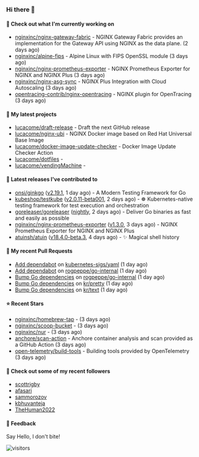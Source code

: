 ### Hi there 👋

#### 👷 Check out what I'm currently working on

- [nginxinc/nginx-gateway-fabric](https://github.com/nginxinc/nginx-gateway-fabric) - NGINX Gateway Fabric provides an implementation for the Gateway API using NGINX as the data plane. (2 days ago)
- [nginxinc/alpine-fips](https://github.com/nginxinc/alpine-fips) - Alpine Linux with FIPS OpenSSL module (3 days ago)
- [nginxinc/nginx-prometheus-exporter](https://github.com/nginxinc/nginx-prometheus-exporter) - NGINX Prometheus Exporter for NGINX and NGINX Plus (3 days ago)
- [nginxinc/nginx-asg-sync](https://github.com/nginxinc/nginx-asg-sync) - NGINX Plus Integration with Cloud Autoscaling  (3 days ago)
- [opentracing-contrib/nginx-opentracing](https://github.com/opentracing-contrib/nginx-opentracing) - NGINX plugin for OpenTracing (3 days ago)

#### 🌱 My latest projects

- [lucacome/draft-release](https://github.com/lucacome/draft-release) - Draft the next GitHub release
- [lucacome/nginx-ubi](https://github.com/lucacome/nginx-ubi) - NGINX Docker image based on Red Hat Universal Base Image
- [lucacome/docker-image-update-checker](https://github.com/lucacome/docker-image-update-checker) - Docker Image Update Checker Action
- [lucacome/dotfiles](https://github.com/lucacome/dotfiles) - 
- [lucacome/vendingMachine](https://github.com/lucacome/vendingMachine) - 

#### 🔭 Latest releases I've contributed to

- [onsi/ginkgo](https://github.com/onsi/ginkgo) ([v2.19.1](https://github.com/onsi/ginkgo/releases/tag/v2.19.1), 1 day ago) - A Modern Testing Framework for Go
- [kubeshop/testkube](https://github.com/kubeshop/testkube) ([v2.0.11-beta001](https://github.com/kubeshop/testkube/releases/tag/v2.0.11-beta001), 2 days ago) - ☸️ Kubernetes-native testing framework for test execution and orchestration
- [goreleaser/goreleaser](https://github.com/goreleaser/goreleaser) ([nightly](https://github.com/goreleaser/goreleaser/releases/tag/nightly), 2 days ago) - Deliver Go binaries as fast and easily as possible
- [nginxinc/nginx-prometheus-exporter](https://github.com/nginxinc/nginx-prometheus-exporter) ([v1.3.0](https://github.com/nginxinc/nginx-prometheus-exporter/releases/tag/v1.3.0), 3 days ago) - NGINX Prometheus Exporter for NGINX and NGINX Plus
- [atuinsh/atuin](https://github.com/atuinsh/atuin) ([v18.4.0-beta.3](https://github.com/atuinsh/atuin/releases/tag/v18.4.0-beta.3), 4 days ago) - ✨ Magical shell history

#### 🔨 My recent Pull Requests

- [Add dependabot](https://github.com/kubernetes-sigs/yaml/pull/113) on [kubernetes-sigs/yaml](https://github.com/kubernetes-sigs/yaml) (1 day ago)
- [Add dependabot](https://github.com/rogpeppe/go-internal/pull/267) on [rogpeppe/go-internal](https://github.com/rogpeppe/go-internal) (1 day ago)
- [Bump Go dependencies](https://github.com/rogpeppe/go-internal/pull/266) on [rogpeppe/go-internal](https://github.com/rogpeppe/go-internal) (1 day ago)
- [Bump Go dependencies](https://github.com/kr/pretty/pull/100) on [kr/pretty](https://github.com/kr/pretty) (1 day ago)
- [Bump Go dependencies](https://github.com/kr/text/pull/21) on [kr/text](https://github.com/kr/text) (1 day ago)

#### ⭐ Recent Stars

- [nginxinc/homebrew-tap](https://github.com/nginxinc/homebrew-tap) -  (3 days ago)
- [nginxinc/scoop-bucket](https://github.com/nginxinc/scoop-bucket) -  (3 days ago)
- [nginxinc/nur](https://github.com/nginxinc/nur) -  (3 days ago)
- [anchore/scan-action](https://github.com/anchore/scan-action) - Anchore container analysis and scan provided as a GitHub Action (3 days ago)
- [open-telemetry/build-tools](https://github.com/open-telemetry/build-tools) - Building tools provided by OpenTelemetry (3 days ago)

#### 👯 Check out some of my recent followers

- [scottrigby](https://github.com/scottrigby)
- [afasari](https://github.com/afasari)
- [sammorozov](https://github.com/sammorozov)
- [kbhuvanteja](https://github.com/kbhuvanteja)
- [TheHuman2022](https://github.com/TheHuman2022)

#### 💬 Feedback

Say Hello, I don't bite!

![visitors](https://visitor-badge.laobi.icu/badge?page_id=lucacome.visitor-badge)
#

